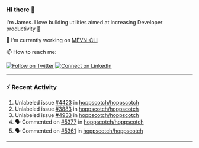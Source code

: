### Hi there 👋

I'm James. I love building utilities aimed at increasing Developer productivity :raised_hands: 

🔭 I’m currently working on [MEVN-CLI](https://github.com/madlabsinc/mevn-cli)

📫 How to reach me:

[![Follow on Twitter](https://img.shields.io/badge/--twitter?label=Twitter&logo=Twitter&style=social)](https://twitter.com/james_madhacks) [![Connect on LinkedIn](https://img.shields.io/badge/--linkedin?label=LinkedIn&logo=LinkedIn&style=social)](https://www.linkedin.com/in/jamesgeorge007)

---

### :zap: Recent Activity

<!--START_SECTION:activity-->
1.  Unlabeled issue [#4423](https://github.com/hoppscotch/hoppscotch/issues/4423) in [hoppscotch/hoppscotch](https://github.com/hoppscotch/hoppscotch)
2.  Unlabeled issue [#3883](https://github.com/hoppscotch/hoppscotch/issues/3883) in [hoppscotch/hoppscotch](https://github.com/hoppscotch/hoppscotch)
3.  Unlabeled issue [#4933](https://github.com/hoppscotch/hoppscotch/issues/4933) in [hoppscotch/hoppscotch](https://github.com/hoppscotch/hoppscotch)
4. 🗣 Commented on [#5377](https://github.com/hoppscotch/hoppscotch/issues/5377#issuecomment-3263931358) in [hoppscotch/hoppscotch](https://github.com/hoppscotch/hoppscotch)
5. 🗣 Commented on [#5361](https://github.com/hoppscotch/hoppscotch/issues/5361#issuecomment-3249091837) in [hoppscotch/hoppscotch](https://github.com/hoppscotch/hoppscotch)
<!--END_SECTION:activity-->

---

<!--
**jamesgeorge007/jamesgeorge007** is a ✨ _special_ ✨ repository because its `README.md` (this file) appears on your GitHub profile.

Here are some ideas to get you started:

- 🌱 I’m currently learning ...
- 👯 I’m looking to collaborate on ...
- 🤔 I’m looking for help with ...
- 💬 Ask me about ...
- 😄 Pronouns: ...
- ⚡ Fun fact: ...
-->
